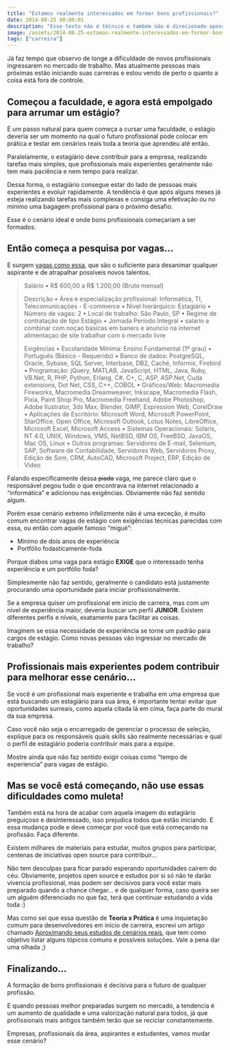 ```yaml
---
title: "Estamos realmente interessados em formar bons profissionais?"
date: 2014-08-25 00:00:01
description: "Esse texto não é técnico e também não é direcionado apenas para Desenvolvedores Front-End, é um desabafo de quem também teve dificuldades para iniciar a carreira."
image: /assets/2014-08-25-estamos-realmente-interessados-em-formar-bons-profissionais.jpg
tags: ["carreira"]
---
```


Já faz tempo que observo de longe a dificuldade de novos profissionais ingressarem no mercado de trabalho. Mas atualmente pessoas mais próximas estão iniciando suas carreiras e estou vendo de perto o quanto a coisa está fora de controle.

## Começou a faculdade, e agora está empolgado para arrumar um estágio?

É um passo natural para quem começa a cursar uma faculdade, o estágio deveria ser um momento na qual o futuro profissional pode colocar em prática e testar em cenários reais toda a teoria que aprendeu até então.

Paralelamente, o estagiário deve contribuir para a empresa, realizando tarefas mais simples, que profissionais mais experientes geralmente não tem mais paciência e nem tempo para realizar.

Dessa forma, o estagiário consegue estar do lado de pessoas mais experientes e evoluir rapidamente. A tendência é que após alguns meses já esteja realizando tarefas mais complexas e consiga uma efetivação ou no mínimo uma bagagem profissional para o próximo desafio.

Esse é o cenário ideal e onde bons profissionais começariam a ser formados.

## Então começa a pesquisa por vagas…

E surgem [vagas como essa](http://www.infojobs.com.br/vaga-de-estagiario-web-designer-loja-virtual-em-sao-paulo__4083102.aspx), que são o suficiente para desanimar qualquer aspirante e de atrapalhar possíveis novos talentos.

> Salário
> • R$ 600,00 a R$ 1.200,00 (Bruto mensal)
>
> Descrição
> • Área e especialização profissional: Informática, TI, Telecomunicações - E-commerce
> • Nível hierárquico: Estagiário
> • Número de vagas: 2
> • Local de trabalho: São Paulo, SP
> • Regime de contratação de tipo Estágio
> • Jornada Período Integral
> • salario a combinar com noçao basicas em baners e anuncio na internet alimentaçao de site trabalhar com o mercado livre
>
> Exigências
> • Escolaridade Mínima: Ensino Fundamental (1º grau)
> • Português (Básico - Requerido)
> • Banco de dados: PostgreSQL, Oracle, Sybase, SQL Server, Interbase, DB2, Caché, Informix, Firebird
> • Programação: jQuery, MATLAB, JavaScript, HTML, Java, Ruby, VB.Net, R, PHP, Python, Erlang, C#, C+, C, ASP, ASP.Net, Cuda extensions, Dot Net, CSS, C++, COBOL
> • Gráficos/Web: Macromedia Fireworks, Macromedia Dreamweaver, Inkscape, Macromedia Flash, Pixia, Paint Shop Pro, Macromedia Freehand, Adobe Photoshop, Adobe Ilustrator, 3ds Max, Blender, GIMP, Expression Web, CorelDraw
> • Aplicações de Escritório: Microsoft Word, Microsoft PowerPoint, StarOffice, Open Office, Microsoft Outlook, Lotus Notes, LibreOffice, Microsoft Excel, Microsoft Access
> • Sistemas Operacionais: Solaris, NT 4.0, UNIX, Windows, VMS, NetBSD, IBM OS, FreeBSD, JavaOS, Mac OS, Linux
> • Outros programas: Servidores de E-mail, Selenium, SAP, Software de Contabilidade, Servidores Web, Servidores Proxy, Edição de Som, CRM, AutoCAD, Microsoft Project, ERP, Edição de Video

Falando especificamente dessa <strike>piada</strike> vaga, me parece claro que o responsável pegou tudo o que encontrava na internet relacionado a “informática” e adicionou nas exigências. Obviamente não faz sentido algum.

Porém esse cenário extremo infelizmente não é uma exceção, é muito comum encontrar vagas de estágio com exigências técnicas parecidas com essa, ou então com aquele famoso “migué”:

- Minimo de dois anos de experiência
- Portfólio fodasticamente-foda

Porque diabos uma vaga para estágio **EXIGE** que o interessado tenha experiência e um portfólio foda?

Simplesmente não faz sentido, geralmente o candidato está justamente procurando uma oportunidade para iniciar profissionalmente.

Se a empresa quiser um profissional em inicio de carreira, mas com um nível de experiência maior, deveria buscar um perfil **JUNIOR**. Existem diferentes perfis e níveis, exatamente para facilitar as coisas.

Imaginem se essa necessidade de experiência se torne um padrão para cargos de estágio. Como novas pessoas vão ingressar no mercado de trabalho?

## Profissionais mais experientes podem contribuir para melhorar esse cenário…

Se você é um profissional mais experiente e trabalha em uma empresa que está buscando um estagiário para sua área, é importante tentar evitar que oportunidades surreais, como aquela citada lá em cima, faça parte do mural da sua empresa.

Caso você não seja o encarregado de gerenciar o processo de seleção, explique para os responsáveis quais skills são realmente necessárias e qual o perfil de estagiário poderia contribuir mais para a equipe.

Mostre ainda que não faz sentido exigir coisas como “tempo de experiencia” para vagas de estágio.

## Mas se você está começando, não use essas dificuldades como muleta!

Também está na hora de acabar com aquela imagem do estagiário preguiçoso e desinteressado, isso prejudica todos que estão iniciando. E essa mudança pode e deve começar por você que está começando na profissão. Faça diferente.

Existem milhares de materiais para estudar, muitos grupos para participar, centenas de iniciativas open source para contribuir…

Não tem desculpas para ficar parado esperando oportunidades cairem do céu. Obviamente, projetos open source e estudos por si só não te darão vivencia profissional, mas podem ser decisivos para você estar mais preparado quando a chance chegar… e de qualquer forma, caso queira ser um alguém diferenciado no que faz, terá que continuar estudando a vida toda :)

Mas como sei que essa questão de **Teoria x Prática** é uma inquietação comum para desenvolvedores em início de carreira, escrevi um artigo chamado [Aproximando seus estudos de cenários reais](/blog/aproximando-seus-estudos-de-cenarios-reais), que tem como objetivo listar alguns tópicos comuns e possíveis soluções. Vale a pena dar uma olhada ;)

## Finalizando…

A formação de bons profissionais é decisiva para o futuro de qualquer profissão.

E quando pessoas melhor preparadas surgem no mercado, a tendencia é um aumento de qualidade e uma valorização natural para todos, já que profissionais mais antigos também terão que se reciclar constantemente.

Empresas, profissionais da área, aspirantes e estudantes, vamos mudar esse cenário?
